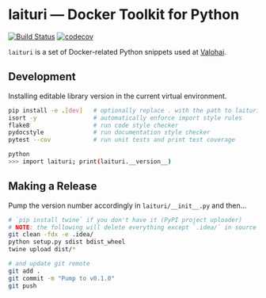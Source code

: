 # laituri — Docker Toolkit for Python

[![Build Status](https://travis-ci.com/valohai/laituri.svg?branch=master)](https://travis-ci.com/valohai/laituri)
[![codecov](https://codecov.io/gh/valohai/laituri/branch/master/graph/badge.svg)](https://codecov.io/gh/valohai/laituri)

`laituri` is a set of Docker-related Python snippets used at [Valohai](https://valohai.com/).

## Development

Installing editable library version in the current virtual environment.

```bash
pip install -e .[dev]   # optionally replace . with the path to laituri source root
isort -y                # automatically enforce import style rules
flake8                  # run code style checker
pydocstyle              # run documentation style checker
pytest --cov            # run unit tests and print test coverage

python
>>> import laituri; print(laituri.__version__)
```

## Making a Release

Pump the version number accordingly in `laituri/__init__.py` and then...

```bash
# `pip install twine` if you don't have it (PyPI project uploader)
# NOTE: the following will delete everything except `.idea/` in source directory but not tracked by git!
git clean -fdx -e .idea/
python setup.py sdist bdist_wheel
twine upload dist/*

# and update git remote
git add .
git commit -m "Pump to v0.1.0"
git push
```
